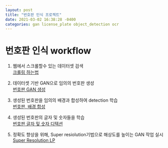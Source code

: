 ```yaml
---
layout: post
title: "번호판 인식 프로젝트"
date: 2021-03-02 16:38:28 -0400
categories: gan license_plate object_detection ocr
---
```


# 번호판 인식 workflow

1. 웹에서 스크롤할수 있는 데이터셋 검색    
[크롤링 하는법](https://google.com)

2. 데이터셋 기반 GAN으로 임의의 번호판 생성   
[번호판 GAN 생성](https://google.com)

3. 생성된 번호판을 임의의 배경과 합성하여 detection 학습   
[번호판, 배경 합성](https://google.com)

4. 생성된 번호판의 글자 및 숫자들을 학습   
[번호판 글자 및 숫자 디텍션](https://google.com)

5. 정확도 향상을 위해, Super resiolution기법으로 해상도를 높이는 GAN 작업 실시   
[Super Resolution LP](https://google.com)

